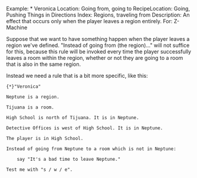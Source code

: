 Example: * Veronica
Location: Going from, going to
RecipeLocation: Going, Pushing Things in Directions
Index: Regions, traveling from
Description: An effect that occurs only when the player leaves a region entirely.
For: Z-Machine

  
Suppose that we want to have something happen when the player leaves a region we've defined. "Instead of going from (the region)..." will not suffice for this, because this rule will be invoked every time the player successfully leaves a room within the region, whether or not they are going to a room that is also in the same region.

  
Instead we need a rule that is a bit more specific, like this:

  

``` inform7
{*}"Veronica"

Neptune is a region.

Tijuana is a room.

High School is north of Tijuana. It is in Neptune.

Detective Offices is west of High School. It is in Neptune.

The player is in High School.

Instead of going from Neptune to a room which is not in Neptune:

	say "It's a bad time to leave Neptune."

Test me with "s / w / e".
```

